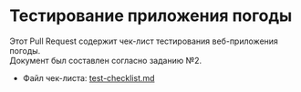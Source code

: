 # Тестирование приложения погоды

Этот Pull Request содержит чек-лист тестирования веб-приложения погоды.  
Документ был составлен согласно заданию №2.

- Файл чек-листа: [test-checklist.md](test-checklist.md)
